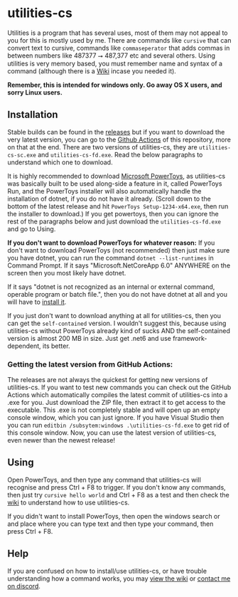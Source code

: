 # utilities-cs
Utilities is a program that has several uses, most of them may not appeal to you for this is mostly used by me. There are commands like `cursive` that can convert text to cursive, commands like `commaseperator` that adds commas in between numbers like 487377 ⭢ 487,377 etc and several others. Using utilities is very memory based, you must remember name and syntax of a command (although there is a [Wiki](https://github.com/prokenz101/utilities-cs/wiki/Utilities-Wiki) incase you needed it).

**Remember, this is intended for windows only. Go away OS X users, and sorry Linux users.**

## Installation
Stable builds can be found in the [releases](https://github.com/prokenz101/utilities-cs/releases) but if you want to download the very latest version, you can go to the [Github Actions](https://github.com/prokenz101/utilities-cs/actions) of this repository, more on that at the end. There are two versions of utilities-cs, they are `utilities-cs-sc.exe` and `utilities-cs-fd.exe`. Read the below paragraphs to understand which one to download.

It is highly recommended to download [Microsoft PowerToys](https://github.com/microsoft/powertoys/releases), as utilities-cs was basically built to be used along-side a feature in it, called PowerToys Run, and the PowerToys installer will also automatically handle the installation of dotnet, if you do not have it already. (Scroll down to the bottom of the latest release and hit `PowerToys Setup-1234-x64.exe`, then run the installer to download.) If you get powertoys, then you can ignore the rest of the paragraphs below and just download the `utilities-cs-fd.exe` and go to Using.

**If you don't want to download PowerToys for whatever reason:**
If you don't want to download PowerToys (not recommended) then just make sure you have dotnet, you can run the command `dotnet --list-runtimes` in Command Prompt. If it says "Microsoft.NetCoreApp 6.0" ANYWHERE on the screen then you most likely have dotnet.

If it says "dotnet is not recognized as an internal or external command, operable program or batch file.", then you do not have dotnet at all and you will have to [install it](https://dotnet.microsoft.com/en-us/download). 

If you just don't want to download anything at all for utilities-cs, then you can get the `self-contained` version. I wouldn't suggest this, because using utilities-cs without PowerToys already kind of sucks AND the self-contained version is almost 200 MB in size. Just get .net6 and use framework-dependent, its better.

### Getting the latest version from GitHub Actions:
The releases are not always the quickest for getting new versions of utilities-cs. If you want to test new commands you can check out the GitHub Actions which automatically compiles the latest commit of utilities-cs into a .exe for you. Just download the ZIP file, then extract it to get access to the executable. This .exe is not completely stable and will open up an empty console window, which you can just ignore. If you have Visual Studio then you can run `editbin /subsytem:windows .\utilities-cs-fd.exe` to get rid of this console window. Now, you can use the latest version of utilities-cs, even newer than the newest release!

## Using
Open PowerToys, and then type any command that utilities-cs will recognise and press Ctrl + F8 to trigger. If you don't know any commands, then just try `cursive hello world` and Ctrl + F8 as a test and then check the [wiki](https://github.com/prokenz101/utilities-cs/wiki/Utilities-Wiki) to understand how to use utilities-cs.

If you didn't want to install PowerToys, then open the windows search or and place where you can type text and then type your command, then press Ctrl + F8.

## Help
If you are confused on how to install/use utilities-cs, or have trouble understanding how a command works, you may [view the wiki](https://github.com/prokenz101/utilities-cs/wiki/Utilities-Wiki) or [contact me on discord](https://github.com/prokenz101/utilities-cs/wiki/Utilities-Wiki#got-any-doubts).
